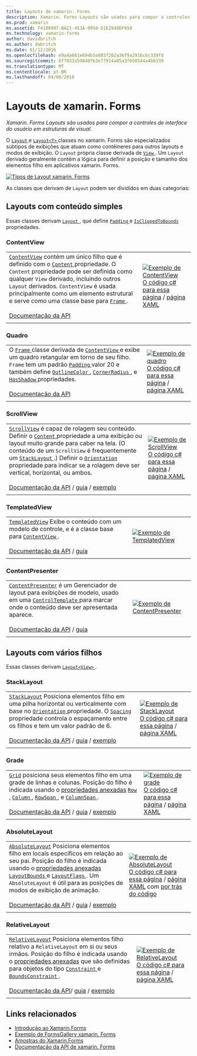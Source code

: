 ```yaml
---
title: Layouts de xamarin. Forms
description: Xamarin. Forms Layouts são usados para compor a controles de interface do usuário em estruturas de visual.
ms.prod: xamarin
ms.assetid: F4180997-BA21-453A-9958-D1E2940DF050
ms.technology: xamarin-forms
author: davidbritch
ms.author: dabritch
ms.date: 01/12/2016
ms.openlocfilehash: e9a4a661e694b5a885f202a36f9a2916c6c339fd
ms.sourcegitcommit: 6f7033a598407b3e77914a85a3f650544a4b6339
ms.translationtype: MT
ms.contentlocale: pt-BR
ms.lasthandoff: 04/06/2018
---
```

# <a name="xamarinforms-layouts"></a>Layouts de xamarin. Forms

_Xamarin. Forms Layouts são usados para compor a controles de interface do usuário em estruturas de visual._

O [ `Layout` ](https://developer.xamarin.com/api/type/Xamarin.Forms.Layout) e [ `Layout<T>` ](https://developer.xamarin.com/api/type/Xamarin.Forms.Layout%3CT%3E/) classes no xamarin. Forms são especializados subtipos de exibições que atuam como contêineres para outros layouts e modos de exibição. O `Layout` própria classe derivada de [ `View` ](views.md). Um `Layout` derivado geralmente contém a lógica para definir a posição e tamanho dos elementos filho em aplicativos xamarin. Forms.

 [ ![](layouts-images/layouts-sml.png "Tipos de Layout xamarin. Forms")](layouts-images/layouts.png#lightbox "tipos de Layout xamarin. Forms")

As classes que derivam de `Layout` podem ser divididos em duas categorias:

## <a name="layouts-with-single-content"></a>Layouts com conteúdo simples

Essas classes derivam [ `Layout` ](https://developer.xamarin.com/api/type/Xamarin.Forms.Layout/), que define [ `Padding` ](https://developer.xamarin.com/api/property/Xamarin.Forms.Layout.Padding/) e [ `IsClippedToBounds` ](https://developer.xamarin.com/api/property/Xamarin.Forms.Layout.IsClippedToBounds/) propriedades.

<a name="contentView" />

### <a name="contentview"></a>ContentView

|     |     |
| --- | --- |
| [`ContentView`](https://developer.xamarin.com/api/type/Xamarin.Forms.ContentView/) contém um único filho que é definido com o [ `Content` ](https://developer.xamarin.com/api/property/Xamarin.Forms.ContentView.Content/) propriedade. O `Content` propriedade pode ser definida como qualquer `View` derivado, incluindo outros `Layout` derivados. `ContentView` é usada principalmente como um elemento estrutural e serve como uma classe base para [ `Frame` ](#frame).<br /><br />[Documentação da API](https://developer.xamarin.com/api/type/Xamarin.Forms.ContentView/) | [![Exemplo de ContentView](layouts-images/ContentView.png "ContentView exemplo")](layouts-images/ContentView-Large.png#lightbox "ContentView exemplo")<br />[O código c# para essa página](https://github.com/xamarin/xamarin-forms-samples/blob/master/FormsGallery/FormsGallery/FormsGallery/CodeExamples/ContentViewDemoPage.cs) / [página XAML](https://github.com/xamarin/xamarin-forms-samples/blob/master/FormsGallery/FormsGallery/FormsGallery/XamlExamples/ContentViewDemoPage.xaml) |
|     |     |

<a named="frame" />

### <a name="frame"></a>Quadro

|     |     |
| --- | --- |
| O [ `Frame` ](https://developer.xamarin.com/api/type/Xamarin.Forms.Frame/) classe derivada de [ `ContentView` ](#contentView) e exibe um quadro retangular em torno de seu filho. `Frame` tem um padrão [ `Padding` ](https://developer.xamarin.com/api/property/Xamarin.Forms.Layout.Padding/) valor 20 e também define [ `OutlineColor` ](https://developer.xamarin.com/api/property/Xamarin.Forms.Frame.OutlineColor/), [ `CornerRadius` ](https://developer.xamarin.com/api/property/Xamarin.Forms.Frame.CornerRadius/), e [ `HasShadow` ](https://developer.xamarin.com/api/property/Xamarin.Forms.Frame.HasShadow/)propriedades.<br /><br />[Documentação da API](https://developer.xamarin.com/api/type/Xamarin.Forms.Frame/) | [![Exemplo de quadro](layouts-images/Frame.png "quadro exemplo")](layouts-images/Frame-Large.png#lightbox "exemplo do quadro")<br />[O código c# para essa página](https://github.com/xamarin/xamarin-forms-samples/blob/master/FormsGallery/FormsGallery/FormsGallery/CodeExamples/FrameDemoPage.cs) / [página XAML](https://github.com/xamarin/xamarin-forms-samples/blob/master/FormsGallery/FormsGallery/FormsGallery/XamlExamples/FrameDemoPage.xaml) |
|     |     |

<a name="scrollView" />

### <a name="scrollview"></a>ScrollView

|     |     |
| --- | --- |
| [`ScrollView`](https://developer.xamarin.com/api/type/Xamarin.Forms.ScrollView/) é capaz de rolagem seu conteúdo. Definir o [ `Content` ](https://developer.xamarin.com/api/property/Xamarin.Forms.ScrollView.Content/) propriedade a uma exibição ou layout muito grande para caber na tela. (O conteúdo de um `ScrollView` é frequentemente um [ `StackLayout` ](#stackLayout).) Definir o [ `Orientation` ](https://developer.xamarin.com/api/property/Xamarin.Forms.ScrollView.Orientation/) propriedade para indicar se a rolagem deve ser vertical, horizontal, ou ambos.<br /><br />[Documentação da API](https://developer.xamarin.com/api/type/Xamarin.Forms.ScrollView/) / [guia](~/xamarin-forms/user-interface/layouts/scroll-view.md) / [exemplo](https://developer.xamarin.com/samples/xamarin-forms/UserInterface/Layout/) | [![Exemplo de ScrollView](layouts-images/ScrollView.png "ScrollView exemplo")](layouts-images/ScrollView-Large.png#lightbox "ScrollView exemplo")<br />[O código c# para essa página](https://github.com/xamarin/xamarin-forms-samples/blob/master/FormsGallery/FormsGallery/FormsGallery/CodeExamples/ScrollViewDemoPage.cs) / [página XAML](https://github.com/xamarin/xamarin-forms-samples/blob/master/FormsGallery/FormsGallery/FormsGallery/XamlExamples/ScrollViewDemoPage.xaml) |
|     |     |

### <a name="templatedview"></a>TemplatedView

|     |     |
| --- | --- |
| [`TemplatedView`](https://developer.xamarin.com/api/type/Xamarin.Forms.TemplatedView/) Exibe o conteúdo com um modelo de controle, e é a classe base para [ `ContentView` ](#contentView).<br /><br />[Documentação da API](https://developer.xamarin.com/api/type/Xamarin.Forms.TemplatedView/) / [guia](~/xamarin-forms/app-fundamentals/templates/control-templates/index.md) | [![Exemplo de TemplatedView](layouts-images/TemplatedView.png "TemplatedView exemplo")](layouts-images/TemplatedView.png#lightbox "TemplatedView exemplo") |
|     |     |

### <a name="contentpresenter"></a>ContentPresenter

|     |     |
| --- | --- |
| [`ContentPresenter`](https://developer.xamarin.com/api/type/Xamarin.Forms.ContentPresenter/) é um Gerenciador de layout para exibições de modelo, usado em uma [ `ControlTemplate` ](https://developer.xamarin.com/api/type/Xamarin.Forms.ControlTemplate/) para marcar onde o conteúdo deve ser apresentada aparece.<br /><br />[Documentação da API](https://developer.xamarin.com/api/type/Xamarin.Forms.ContentPresenter/) / [guia](~/xamarin-forms/app-fundamentals/templates/control-templates/index.md) | [![Exemplo de ContentPresenter](layouts-images/ContentPresenter.png "ContentPresenter exemplo")](layouts-images/ContentPresenter.png#lightbox "ContentPresenter exemplo") |
|     |     |

## <a name="layouts-with-multiple-children"></a>Layouts com vários filhos

Essas classes derivam [ `Layout<View>` ](https://developer.xamarin.com/api/type/Xamarin.Forms.Layout%3CT%3E/).

<a name="stackLayout" />

### <a name="stacklayout"></a>StackLayout

|     |     |
| --- | --- |
| [`StackLayout`](https://developer.xamarin.com/api/type/Xamarin.Forms.StackLayout/) Posiciona elementos filho em uma pilha horizontal ou verticalmente com base no [ `Orientation` ](https://developer.xamarin.com/api/property/Xamarin.Forms.StackLayout.Orientation/) propriedade. O [ `Spacing` ](https://developer.xamarin.com/api/property/Xamarin.Forms.StackLayout.Spacing/) propriedade controla o espaçamento entre os filhos e tem um valor padrão de 6.<br /><br />[Documentação da API](https://developer.xamarin.com/api/type/Xamarin.Forms.StackLayout/) / [guia](~/xamarin-forms/user-interface/layouts/stack-layout.md) / [exemplo](https://developer.xamarin.com/samples/xamarin-forms/UserInterface/Layout/)| [![Exemplo de StackLayout](layouts-images/StackLayout.png "StackLayout exemplo")](layouts-images/StackLayout-Large.png#lightbox "StackLayout exemplo")<br />[O código c# para essa página](https://github.com/xamarin/xamarin-forms-samples/blob/master/FormsGallery/FormsGallery/FormsGallery/CodeExamples/StackLayoutDemoPage.cs) / [página XAML](https://github.com/xamarin/xamarin-forms-samples/blob/master/FormsGallery/FormsGallery/FormsGallery/XamlExamples/StackLayoutDemoPage.xaml) |
|     |     |

<a name="grid" />

### <a name="grid"></a>Grade

|     |     |
| --- | --- |
| [`Grid`](https://developer.xamarin.com/api/type/Xamarin.Forms.Grid/) posiciona seus elementos filho em uma grade de linhas e colunas. Posição do filho é indicada usando o [propriedades anexadas](~/xamarin-forms/xaml/attached-properties.md) [ `Row` ](https://developer.xamarin.com/api/field/Xamarin.Forms.Grid.RowProperty/), [ `Column` ](https://developer.xamarin.com/api/field/Xamarin.Forms.Grid.ColumnProperty/), [ `RowSpan` ](https://developer.xamarin.com/api/field/Xamarin.Forms.Grid.RowSpanProperty/), e [ `ColumnSpan` ](https://developer.xamarin.com/api/field/Xamarin.Forms.Grid.ColumnSpanProperty/).<br /><br />[Documentação da API](https://developer.xamarin.com/api/type/Xamarin.Forms.Grid/) / [guia](~/xamarin-forms/user-interface/layouts/grid.md) / [exemplo](https://developer.xamarin.com/samples/xamarin-forms/UserInterface/Layout/) | [![Exemplo de grade](layouts-images/Grid.png "exemplo grade")](layouts-images/Grid-Large.png#lightbox "exemplo de grade")<br />[O código c# para essa página](https://github.com/xamarin/xamarin-forms-samples/blob/master/FormsGallery/FormsGallery/FormsGallery/CodeExamples/GridDemoPage.cs) / [página XAML](https://github.com/xamarin/xamarin-forms-samples/blob/master/FormsGallery/FormsGallery/FormsGallery/XamlExamples/GridDemoPage.xaml) |
|     |     |

### <a name="absolutelayout"></a>AbsoluteLayout

|     |     |
| --- | --- |
| [`AbsoluteLayout`](https://developer.xamarin.com/api/type/Xamarin.Forms.AbsoluteLayout/) Posiciona elementos filho em locais específicos em relação ao seu pai. Posição do filho é indicada usando o [propriedades anexadas](~/xamarin-forms/xaml/attached-properties.md) [ `LayoutBounds` ](https://developer.xamarin.com/api/field/Xamarin.Forms.AbsoluteLayout.LayoutBoundsProperty/) e [ `LayoutFlags` ](https://developer.xamarin.com/api/field/Xamarin.Forms.AbsoluteLayout.LayoutFlagsProperty/). Um `AbsoluteLayout` é útil para as posições de modos de exibição de animação.<br /><br />[Documentação da API](https://developer.xamarin.com/api/type/Xamarin.Forms.AbsoluteLayout/) / [guia](~/xamarin-forms/user-interface/layouts/absolute-layout.md) / [exemplo](https://developer.xamarin.com/samples/xamarin-forms/UserInterface/Layout/) | [![Exemplo de AbsoluteLayout](layouts-images/AbsoluteLayout.png "AbsoluteLayout exemplo")](layouts-images/AbsoluteLayout-Large.png#lightbox "AbsoluteLayout exemplo")<br />[O código c# para essa página](https://github.com/xamarin/xamarin-forms-samples/blob/master/FormsGallery/FormsGallery/FormsGallery/CodeExamples/AbsoluteLayoutdDemoPage.cs) / [página XAML](https://github.com/xamarin/xamarin-forms-samples/blob/master/FormsGallery/FormsGallery/FormsGallery/XamlExamples/AbsoluteLayoutDemoPage.xaml) com [por trás do código](https://github.com/xamarin/xamarin-forms-samples/blob/master/FormsGallery/FormsGallery/FormsGallery/XamlExamples/AbsoluteLayoutDemoPage.xaml.cs) |
|     |     |

### <a name="relativelayout"></a>RelativeLayout

|     |     |
| --- | --- |
| [`RelativeLayout`](https://developer.xamarin.com/api/type/Xamarin.Forms.RelativeLayout/) Posiciona elementos filho relativo a `RelativeLayout` em si ou seus irmãos. Posição do filho é indicada usando o [propriedades anexadas](~/xamarin-forms/xaml/attached-properties.md) que são definidas para objetos do tipo [ `Constraint` ](https://developer.xamarin.com/api/type/Xamarin.Forms.Constraint/) e [ `BoundsConstraint` ](https://developer.xamarin.com/api/type/Xamarin.Forms.Constraint/).<br /><br />[Documentação da API](https://developer.xamarin.com/api/type/Xamarin.Forms.RelativeLayout/)/ [guia](~/xamarin-forms/user-interface/layouts/relative-layout.md) / [exemplo](https://developer.xamarin.com/samples/xamarin-forms/UserInterface/Layout/) | [![Exemplo de RelativeLayout](layouts-images/RelativeLayout.png "RelativeLayout exemplo")](layouts-images/RelativeLayout-Large.png#lightbox "RelativeLayout exemplo")<br />[O código c# para essa página](https://github.com/xamarin/xamarin-forms-samples/blob/master/FormsGallery/FormsGallery/FormsGallery/CodeExamples/RelativeLayoutDemoPage.cs) / [página XAML](https://github.com/xamarin/xamarin-forms-samples/blob/master/FormsGallery/FormsGallery/FormsGallery/XamlExamples/RelativeLayoutDemoPage.xaml) |
|     |     |

## <a name="related-links"></a>Links relacionados

- [Introdução ao Xamarin.Forms](~/xamarin-forms/get-started/introduction-to-xamarin-forms.md)
- [Exemplo de FormsGallery xamarin. Forms](https://developer.xamarin.com/samples/FormsGallery/)
- [Amostras do Xamarin.Forms](https://developer.xamarin.com/samples/xamarin-forms/all/)
- [Documentação da API de xamarin. Forms](https://developer.xamarin.com/api/root/Xamarin.Forms/)
